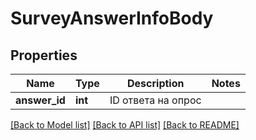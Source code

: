 # SurveyAnswerInfoBody

## Properties
Name | Type | Description | Notes
------------ | ------------- | ------------- | -------------
**answer_id** | **int** | ID ответа на опрос | 

[[Back to Model list]](../README.md#documentation-for-models) [[Back to API list]](../README.md#documentation-for-api-endpoints) [[Back to README]](../README.md)



